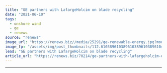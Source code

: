 ```yaml
---
title: "GE partners with LafargeHolcim on blade recycling"
date: "2021-06-10"
tags: 
  - onshore wind
  - ge
  - renews
source: "renews"
image_url: "https://renews.biz//media/25291/ge-renewable-energy.jpg?mode=crop&width=770&heightratio=0.6103896103896103896103896104&slimmage=true"
image_fp: "/assets/img/post_thumbnails/112.6103896103896103896103896104&slimmage=true"
lead: "GE partners with LafargeHolcim on blade recycling"
article_url: "https://renews.biz/70214/ge-partners-with-lafargeholcim-on-blade-recycling/"
---
```


---
